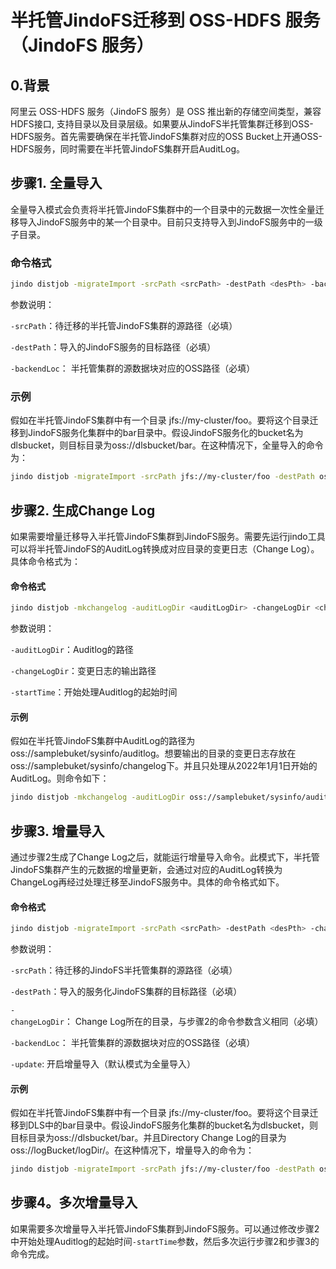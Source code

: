 # 半托管JindoFS迁移到 OSS-HDFS 服务（JindoFS 服务）
## 0.背景
阿里云 OSS-HDFS 服务（JindoFS 服务）是 OSS 推出新的存储空间类型，兼容HDFS接口, 支持目录以及目录层级。如果要从JindoFS半托管集群迁移到OSS-HDFS服务。首先需要确保在半托管JindoFS集群对应的OSS Bucket上开通OSS-HDFS服务，同时需要在半托管JindoFS集群开启AuditLog。

## 步骤1. 全量导入
全量导入模式会负责将半托管JindoFS集群中的一个目录中的元数据一次性全量迁移导入JindoFS服务中的某一个目录中。目前只支持导入到JindoFS服务中的一级子目录。
### 命令格式
```bash
jindo distjob -migrateImport -srcPath <srcPath> -destPath <desPth> -backendLoc <backendLoc>
```
参数说明：

`-srcPath`：待迁移的半托管JindoFS集群的源路径（必填）

`-destPath`：导入的JindoFS服务的目标路径（必填）

`-backendLoc`： 半托管集群的源数据块对应的OSS路径（必填）

### 示例
假如在半托管JindoFS集群中有一个目录 jfs://my-cluster/foo。要将这个目录迁移到JindoFS服务化集群中的bar目录中。假设JindoFS服务化的bucket名为dlsbucket，则目标目录为oss://dlsbucket/bar。在这种情况下，全量导入的命令为：

```bash
jindo distjob -migrateImport -srcPath jfs://my-cluster/foo -destPath oss://dlsbucket/bar/
```

## 步骤2. 生成Change Log
如果需要增量迁移导入半托管JindoFS集群到JindoFS服务。需要先运行jindo工具可以将半托管JindoFS的AuditLog转换成对应目录的变更日志（Change Log）。具体命令格式为：

#### 命令格式
```bash
jindo distjob -mkchangelog -auditLogDir <auditLogDir> -changeLogDir <changeLogDir> -startTime <startTime>
```

参数说明：

`-auditLogDir`：Auditlog的路径

`-changeLogDir`：变更日志的输出路径

`-startTime`：开始处理Auditlog的起始时间

#### 示例
假如在半托管JindoFS集群中AuditLog的路径为oss://samplebuket/sysinfo/auditlog。想要输出的目录的变更日志存放在oss://samplebuket/sysinfo/changelog下。并且只处理从2022年1月1日开始的AuditLog。则命令如下：

```bash
jindo distjob -mkchangelog -auditLogDir oss://samplebuket/sysinfo/auditlog -changeLogDir oss://samplebuket/sysinfo/changelog -startTime 2022-01-01-12:00:00
```

## 步骤3. 增量导入
通过步骤2生成了Change Log之后，就能运行增量导入命令。此模式下，半托管JindoFS集群产生的元数据的增量更新，会通过对应的AuditLog转换为ChangeLog再经过处理迁移至JindoFS服务中。具体的命令格式如下。
#### 命令格式
```bash
jindo distjob -migrateImport -srcPath <srcPath> -destPath <desPth> -changeLogDir <auditLogDir> -backendLoc <backendLoc> -update
```

参数说明：

`-srcPath`：待迁移的JindoFS半托管集群的源路径（必填）

`-destPath`：导入的服务化JindoFS集群的目标路径（必填）

`-changeLogDir`： Change Log所在的目录，与步骤2的命令参数含义相同（必填）

`-backendLoc`： 半托管集群的源数据块对应的OSS路径（必填）

`-update`: 开启增量导入（默认模式为全量导入）

#### 示例
假如在半托管JindoFS集群中有一个目录 jfs://my-cluster/foo。要将这个目录迁移到DLS中的bar目录中。假设JindoFS服务化集群的bucket名为dlsbucket，则目标目录为oss://dlsbucket/bar。并且Directory Change Log的目录为oss://logBucket/logDir/。在这种情况下，增量导入的命令为：

```bash
jindo distjob -migrateImport -srcPath jfs://my-cluster/foo -destPath oss://dlsbucket/bar/ -changeLogDir oss://logBucket/logDir/ -update
```
## 步骤4。多次增量导入
如果需要多次增量导入半托管JindoFS集群到JindoFS服务。可以通过修改步骤2中开始处理Auditlog的起始时间`-startTime`参数，然后多次运行步骤2和步骤3的命令完成。
